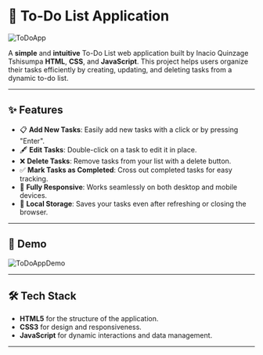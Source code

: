 # 📝 To-Do List Application

![ToDoApp](https://media.giphy.com/media/13HgwGsXF0aiGY/giphy.gif)

A **simple** and **intuitive** To-Do List web application built by Inacio Quinzage Tshisumpa **HTML**, **CSS**, and **JavaScript**. This project helps users organize their tasks efficiently by creating, updating, and deleting tasks from a dynamic to-do list.

---

## ✨ Features

- 📋 **Add New Tasks**: Easily add new tasks with a click or by pressing "Enter".
- 🖋️ **Edit Tasks**: Double-click on a task to edit it in place.
- ❌ **Delete Tasks**: Remove tasks from your list with a delete button.
- ✅ **Mark Tasks as Completed**: Cross out completed tasks for easy tracking.
- 🎨 **Fully Responsive**: Works seamlessly on both desktop and mobile devices.
- 🌟 **Local Storage**: Saves your tasks even after refreshing or closing the browser.

---

## 🎥 Demo

![ToDoAppDemo](https://media.giphy.com/media/26n7b7PjSOZJwVCmY/giphy.gif)

---

## 🛠️ Tech Stack

- **HTML5** for the structure of the application.
- **CSS3** for design and responsiveness.
- **JavaScript** for dynamic interactions and data management.

---

